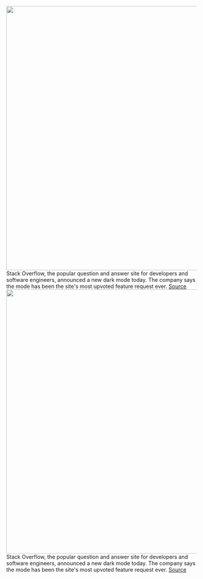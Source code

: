 <img src='https://cdn.vox-cdn.com/thumbor/rd4VvGkgw6xLHcNVkAKtnf82FFE=/0x0:1920x1080/1200x800/filters:focal(807x387:1113x693)/cdn.vox-cdn.com/uploads/chorus_image/image/66575305/header_press.0.png' width='700px' /><br/>
Stack Overflow, the popular question and answer site for developers and software engineers, announced a new dark mode today. The company says the mode has been the site's most upvoted feature request ever.
<a href='https://www.theverge.com/2020/3/30/21197458/stack-overflow-dark-mode-ultra-beta-settings'> Source <a/><img src='https://cdn.vox-cdn.com/thumbor/rd4VvGkgw6xLHcNVkAKtnf82FFE=/0x0:1920x1080/1200x800/filters:focal(807x387:1113x693)/cdn.vox-cdn.com/uploads/chorus_image/image/66575305/header_press.0.png' width='700px' /><br/>
Stack Overflow, the popular question and answer site for developers and software engineers, announced a new dark mode today. The company says the mode has been the site's most upvoted feature request ever.
<a href='https://www.theverge.com/2020/3/30/21197458/stack-overflow-dark-mode-ultra-beta-settings'> Source <a/>